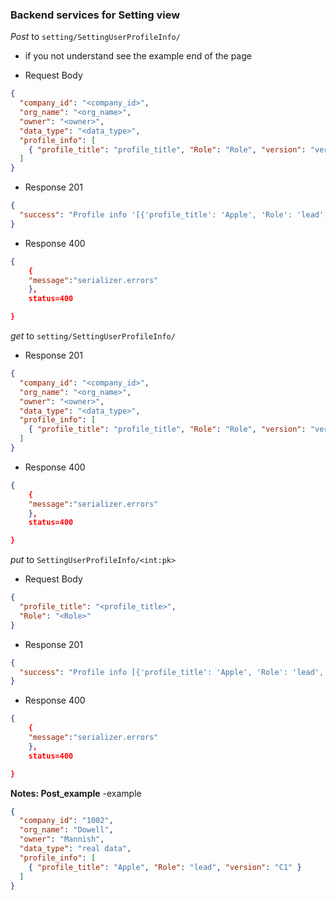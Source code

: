 ### Backend services for Setting view

_Post_ to `setting/SettingUserProfileInfo/`

- if you not understand see the example end of the page

- Request Body

```json
{
  "company_id": "<company_id>",
  "org_name": "<org_name>",
  "owner": "<owner>",
  "data_type": "<data_type>",
  "profile_info": [
    { "profile_title": "profile_title", "Role": "Role", "version": "version" }
  ]
}
```

- Response 201

```json
{
  "success": "Profile info '[{'profile_title': 'Apple', 'Role': 'lead', 'version': 'C1'}]' created successfully"
}
```

- Response 400

```json
{
    {
    "message":"serializer.errors"
    },
    status=400

}
```

_get_ to `setting/SettingUserProfileInfo/`

- Response 201

```json
{
  "company_id": "<company_id>",
  "org_name": "<org_name>",
  "owner": "<owner>",
  "data_type": "<data_type>",
  "profile_info": [
    { "profile_title": "profile_title", "Role": "Role", "version": "version" }
  ]
}
```

- Response 400

```json
{
    {
    "message":"serializer.errors"
    },
    status=400

}
```

_put_ to `SettingUserProfileInfo/<int:pk>`

- Request Body

```json
{
  "profile_title": "<profile_title>",
  "Role": "<Role>"
}
```

- Response 201

```json
{
  "success": "Profile info [{'profile_title': 'Apple', 'Role': 'lead', 'version': 'C1'}]"
}
```

- Response 400

```json
{
    {
    "message":"serializer.errors"
    },
    status=400

}
```

**Notes: Post_example**
-example

```json
{
  "company_id": "1002",
  "org_name": "Dowell",
  "owner": "Mannish",
  "data_type": "real data",
  "profile_info": [
    { "profile_title": "Apple", "Role": "lead", "version": "C1" }
  ]
}
```
